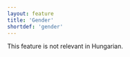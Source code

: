 ```yaml
---
layout: feature
title: 'Gender'
shortdef: 'gender'
---
```


This feature is not relevant in Hungarian.
<!-- Interlanguage links updated Út zář 29 20:23:08 CEST 2020 -->
